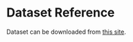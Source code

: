 # Dataset Reference
Dataset can be downloaded from [this site](https://www.kaggle.com/datasets/praveengovi/emotions-dataset-for-nlp).
